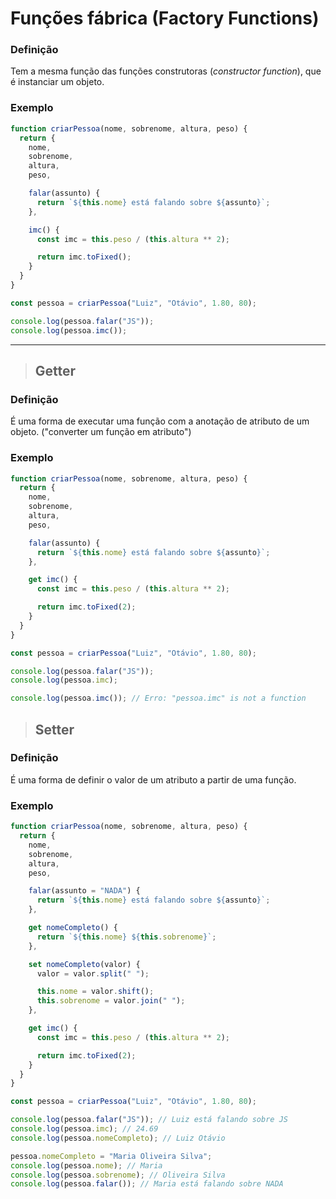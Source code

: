 # Funções fábrica (Factory Functions)

### **Definição**

Tem a mesma função das funções construtoras (*constructor function*), que é instanciar um objeto.

### **Exemplo**

```js
function criarPessoa(nome, sobrenome, altura, peso) {
  return { 
    nome, 
    sobrenome,
    altura,
    peso,

    falar(assunto) {
      return `${this.nome} está falando sobre ${assunto}`;
    },

    imc() {
      const imc = this.peso / (this.altura ** 2);

      return imc.toFixed();
    }
  }
}

const pessoa = criarPessoa("Luiz", "Otávio", 1.80, 80);

console.log(pessoa.falar("JS"));
console.log(pessoa.imc());
```

---

> ## Getter

### **Definição**

É uma forma de executar uma função com a anotação de atributo de um objeto. ("converter um função em atributo")

### **Exemplo**

```js
function criarPessoa(nome, sobrenome, altura, peso) {
  return { 
    nome, 
    sobrenome,
    altura,
    peso,

    falar(assunto) {
      return `${this.nome} está falando sobre ${assunto}`;
    },

    get imc() {
      const imc = this.peso / (this.altura ** 2);

      return imc.toFixed(2);
    }
  }
}

const pessoa = criarPessoa("Luiz", "Otávio", 1.80, 80);

console.log(pessoa.falar("JS"));
console.log(pessoa.imc);

console.log(pessoa.imc()); // Erro: "pessoa.imc" is not a function
```

> ## Setter

### **Definição**

É uma forma de definir o valor de um atributo a partir de uma função.

### **Exemplo**

```js
function criarPessoa(nome, sobrenome, altura, peso) {
  return { 
    nome, 
    sobrenome,
    altura,
    peso,

    falar(assunto = "NADA") {
      return `${this.nome} está falando sobre ${assunto}`;
    },

    get nomeCompleto() {
      return `${this.nome} ${this.sobrenome}`;
    },

    set nomeCompleto(valor) {
      valor = valor.split(" ");

      this.nome = valor.shift();
      this.sobrenome = valor.join(" ");
    },

    get imc() {
      const imc = this.peso / (this.altura ** 2);

      return imc.toFixed(2);
    }
  }
}

const pessoa = criarPessoa("Luiz", "Otávio", 1.80, 80);

console.log(pessoa.falar("JS")); // Luiz está falando sobre JS
console.log(pessoa.imc); // 24.69
console.log(pessoa.nomeCompleto); // Luiz Otávio

pessoa.nomeCompleto = "Maria Oliveira Silva"; 
console.log(pessoa.nome); // Maria
console.log(pessoa.sobrenome); // Oliveira Silva
console.log(pessoa.falar()); // Maria está falando sobre NADA
```